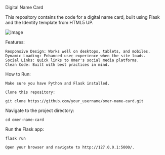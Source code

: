 Digital Name Card

This repository contains the code for a digital name card, built using Flask and the Identity template from HTML5 UP.

![image](https://github.com/omerhalid/name_card_website/assets/102431713/b4334a94-f66f-40dd-91c6-318215afb69f)

Features:

    Responsive Design: Works well on desktops, tablets, and mobiles.
    Dynamic Loading: Enhanced user experience when the site loads.
    Social Links: Quick links to Ömer's social media platforms.
    Clean Code: Built with best practices in mind.

How to Run:

    Make sure you have Python and Flask installed.
    
    Clone this repository:
    
    git clone https://github.com/your_username/omer-name-card.git

Navigate to the project directory:

    cd omer-name-card

Run the Flask app:

    flask run

    Open your browser and navigate to http://127.0.0.1:5000/.
